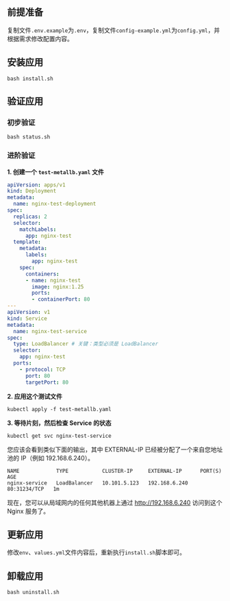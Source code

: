 前提准备
---

复制文件`.env.example`为`.env`，复制文件`config-example.yml`为`config.yml`，并根据需求修改配置内容。

安装应用
---

```shell
bash install.sh
```

验证应用
---

### 初步验证

```shell
bash status.sh
```
   
### 进阶验证

**1. 创建一个 `test-metallb.yaml` 文件**

```yaml
apiVersion: apps/v1
kind: Deployment
metadata:
  name: nginx-test-deployment
spec:
  replicas: 2
  selector:
    matchLabels:
      app: nginx-test
  template:
    metadata:
      labels:
        app: nginx-test
    spec:
      containers:
      - name: nginx-test
        image: nginx:1.25
        ports:
        - containerPort: 80
---
apiVersion: v1
kind: Service
metadata:
  name: nginx-test-service
spec:
  type: LoadBalancer # 关键：类型必须是 LoadBalancer
  selector:
    app: nginx-test
  ports:
    - protocol: TCP
      port: 80
      targetPort: 80
```

**2. 应用这个测试文件**

```shell
kubectl apply -f test-metallb.yaml
```

**3. 等待片刻，然后检查 Service 的状态**

```shell
kubectl get svc nginx-test-service
```

您应该会看到类似下面的输出，其中 EXTERNAL-IP 已经被分配了一个来自您地址池的 IP（例如 192.168.6.240）。
```shell
NAME            TYPE           CLUSTER-IP     EXTERNAL-IP      PORT(S)        AGE
nginx-service   LoadBalancer   10.101.5.123   192.168.6.240    80:31234/TCP   1m
```
现在，您可以从局域网内的任何其他机器上通过 http://192.168.6.240 访问到这个 Nginx 服务了。

更新应用
---

修改`env`、`values.yml`文件内容后，重新执行`install.sh`脚本即可。

卸载应用
---

```shell
bash uninstall.sh
```
